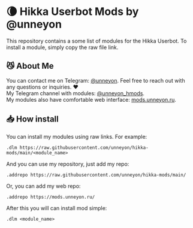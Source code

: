 # 🌘 Hikka Userbot Mods by @unneyon
This repository contains a some list of modules for the Hikka Userbot. To install a module, simply copy the raw file link.

## 😼 About Me
You can contact me on Telegram: [@unneyon](https://t.me/unneyon). Feel free to reach out with any questions or inquiries. ❤<br>
My Telegram channel with modules: [@unneyon_hmods](https://t.me/unneyon_hmods).<br>
My modules also have comfortable web interface: [mods.unneyon.ru](https://mods.unneyon.ru).

## 📥 How install

You can install my modules using raw links. For example:
```
.dlm https://raw.githubusercontent.com/unneyon/hikka-mods/main/<module_name>
```

And you can use my repository, just add my repo:
```
.addrepo https://raw.githubusercontent.com/unneyon/hikka-mods/main/
```
Or, you can add my web repo:
```
.addrepo https://mods.unneyon.ru/
```

After this you will can install mod simple:
```
.dlm <module_name>
```
